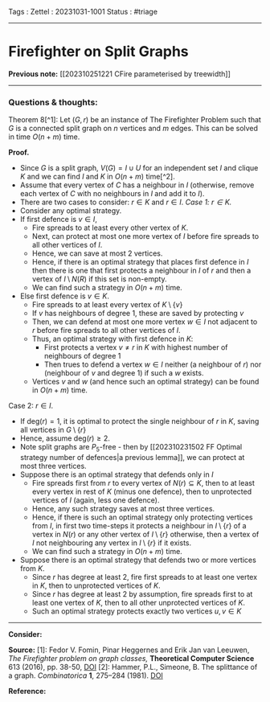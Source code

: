 Tags :
Zettel :  20231031-1001
Status : #triage 

-----

# Firefighter on Split Graphs

**Previous note:** [[202310251221 CFire parameterised by treewidth]]

-----

### Questions & thoughts:

Theorem 8[^1]: Let $(G, r)$ be an instance of The Firefighter Problem such that $G$ is a connected split graph on $n$ vertices and $m$ edges. This can be solved in time $O(n+m)$ time.

**Proof.**
 - Since $G$ is a split graph, $V(G)=I\cup U$ for an independent set $I$ and clique $K$ and we can find $I$ and $K$ in $O(n+m)$ time[^2]. 
 - Assume that every vertex of $C$ has a neighbour in $I$ (otherwise, remove each vertex of $C$ with no neighbours in $I$ and add it to $I$). 
 - There are two cases to consider: $r\in K$ and $r\in I$.
*Case 1: $r\in K$.*
 - Consider any optimal strategy.
 - If first defence is $v\in I$, 
	 - Fire spreads to at least every other vertex of $K$.
	 - Next, can protect at most one more vertex of $I$ before fire spreads to all other vertices of $I$.
	 - Hence, we can save at most 2 vertices.
	 - Hence, if there is an optimal strategy that places first defence in $I$ then there is one that first protects a neighbour in $I$ of $r$ and then a vertex of $I\setminus N(R)$ if this set is non-empty.
	 - We can find such a strategy in $O(n+m)$ time.
 - Else first defence is $v\in K$.
	 - Fire spreads to at least every vertex of $K\setminus\{v\}$ 
	 - If $v$ has neighbours of degree 1, these are saved by protecting $v$
	 - Then, we can defend at most one more vertex $w\in I$ not adjacent to $r$ before fire spreads to all other vertices of $I$.
	 - Thus, an optimal strategy with first defence in $K$:
		 - First protects a vertex $v\neq r$ in $K$ with highest number of neighbours of degree 1
		 - Then trues to defend a vertex $w\in I$ neither (a neighbour of $r$) nor (neighbour of $v$ and degree 1) if such a $w$ exists.
	 - Vertices $v$ and $w$ (and hence such an optimal strategy) can be found in $O(n+m)$ time.

Case 2: $r\in I$.
 - If $\textrm{deg}(r)=1$, it is optimal to protect the single neighbour of $r$ in $K$, saving all vertices in $G\setminus\{r\}$
 - Hence, assume $\textrm{deg}(r)\geq 2$.
 - Note split graphs are $P_5$-free - then by [[202310231502 FF Optimal strategy number of defences|a previous lemma]], we can protect at most three vertices.
 - Suppose there is an optimal strategy that defends only in $I$
	 - Fire spreads first from $r$ to every vertex of $N(r)\subseteq K$, then to at least every vertex in rest of $K$ (minus one defence), then to unprotected vertices of $I$ (again, less one defence).
	 - Hence, any such strategy saves at most three vertices.
	 - Hence, if there is such an optimal strategy only protecting vertices from $I$, in first two time-steps it protects a neighbour in $I\setminus\{r\}$ of a vertex in $N(r)$ or any other vertex of $I\setminus\{r\}$ otherwise, then a vertex of $I$ not neighbouring any vertex in $I\setminus\{r\}$ if it exists.
	 - We can find such a strategy in $O(n+m)$ time.
 - Suppose there is an optimal strategy that defends two or more vertices from $K$.
	 - Since $r$ has degree at least 2, fire first spreads to at least one vertex in $K$, then to unprotected vertices of $K$.
	 - Since $r$ has degree at least 2 by assumption, fire spreads first to at least one vertex of $K$, then to all other unprotected vertices of $K$.
	 - Such an optimal strategy protects exactly two vertices $u, v\in K$

-----
 
**Consider:**


**Source:** 
[1]: Fedor V. Fomin, Pinar Heggernes and Erik Jan van Leeuwen, _The Firefighter problem on graph classes,_ **Theoretical Computer Science** 613 (2016), pp. 38-50, [DOI](https://doi.org/10.1016/j.tcs.2015.11.024)
[2]: Hammer, P.L., Simeone, B. The splittance of a graph. _Combinatorica_ **1**, 275–284 (1981). [DOI](https://doi.org/10.1007/BF02579333)

**Reference:** 
